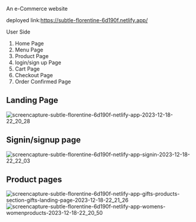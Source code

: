 

An e-Commerce website 

deployed link:https://subtle-florentine-6d190f.netlify.app/


User Side

1. Home Page
2. Menu Page
3. Product Page
4. login/sign up Page
5. Cart Page
5. Checkout Page
6. Order Confirmed Page

## Landing Page
![screencapture-subtle-florentine-6d190f-netlify-app-2023-12-18-22_20_28](https://github.com/Sahil18718/e-Commerce-app/assets/119488054/05f3becf-3f4b-4581-83dd-c3ab2bec63b2)

## Signin/signup page
![screencapture-subtle-florentine-6d190f-netlify-app-signin-2023-12-18-22_22_03](https://github.com/Sahil18718/e-Commerce-app/assets/119488054/97c69d4d-e5c5-4628-90c3-3114443f1498)

## Product pages
![screencapture-subtle-florentine-6d190f-netlify-app-gifts-products-section-gifts-landing-page-2023-12-18-22_21_26](https://github.com/Sahil18718/e-Commerce-app/assets/119488054/93a703dd-5f76-428c-bcda-6dce26ae653b)
![screencapture-subtle-florentine-6d190f-netlify-app-womens-womenproducts-2023-12-18-22_20_50](https://github.com/Sahil18718/e-Commerce-app/assets/119488054/ea8ba34f-4bcb-4f90-b458-c0699ed30e31)
